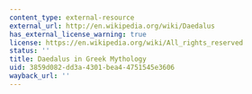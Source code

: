 ```yaml
---
content_type: external-resource
external_url: http://en.wikipedia.org/wiki/Daedalus
has_external_license_warning: true
license: https://en.wikipedia.org/wiki/All_rights_reserved
status: ''
title: Daedalus in Greek Mythology
uid: 3859d082-dd3a-4301-bea4-4751545e3606
wayback_url: ''
---
```

